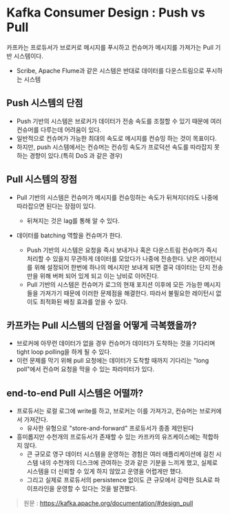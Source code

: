 # Kafka Consumer Design : Push vs Pull

카프카는 프로듀서가 브로커로 메시지를 푸시하고 컨슈머가 메시지를 가져가는 Pull 기반 시스템이다.

- Scribe, Apache Flume과 같은 시스템은 반대로 데이터를 다운스트림으로 푸시하는 시스템

## Push 시스템의 단점

- Push 기반의 시스템은 브로커가 데이터가 전송 속도를 조절할 수 있기 때문에 여러 컨슈머를 다루는데 어려움이 있다.
- 일반적으로 컨슈머가 가능한 최대의 속도로 메시지를 컨슈밍 하는 것이 목표이다.
- 하지만, push 시스템에서는 컨슈머는 컨슈밍 속도가 프로덕션 속도를 따라잡지 못하는 경향이 있다.(특히 DoS 과 같은 경우)



## Pull 시스템의 장점

- Pull 기반의 시스템은 컨슈머가 메시지를 컨슈밍하는 속도가 뒤쳐지더라도 나중에 따라잡으면 된다는 장점이 있다. 
  - 뒤쳐지는 것은 lag를 통해 알 수 있다.

- 데이터를 batching 역할을 컨슈머가 한다.
  - Push 기반의 시스템은 요청을 즉시 보내거나 혹은 다운스트림 컨슈머가 즉시 처리할 수 있을지 무관하게 데이터를 모았다가 나중에 전송한다. 낮은 레이턴시를 위해 설정되어 한번에 하나의 메시지만 보내게 되면 결국 데이터는 단지 전송만을 위해 버퍼 되어 있게 되고 이는 낭비로 이어진다.
  - Pull 기반의 시스템은 컨슈머가 로그의 현재 포지션 이후에 모든 가능한 메시지들을 가져가기 때문에 이러한 문제점을 해결한다. 따라서 불필요한 레이턴시 없이도 최적화된 배칭 효과를 얻을 수 있다.



## 카프카는 Pull 시스템의 단점을 어떻게 극복했을까?

- 브로커에 아무런 데이터가 없을 경우 컨슈머가 데이터가 도착하는 것을 기다리며 tight loop polling을 하게 될 수 있다.
- 이런 문제를 막기 위해 pull 요청에는 데이터가 도착할 때까지 기다리는 "long poll"에서 컨슈머 요청을 막을 수 있는 파라미터가 있다.



## end-to-end Pull 시스템은 어떨까?

- 프로듀서는 로컬 로그에 write를 하고, 브로커는 이를 가져가고, 컨슈머는 브로커에서 가져간다.
  - 유사한 유형으로 "store-and-forward" 프로듀서가 종종 제안된다
- 흥미롭지만 수천개의 프로듀서가 존재할 수 있는 카프카의 유즈케이스에는 적합하지 않다.
  - 큰 규모로 영구 데이터 시스템을 운영하는 경험은 여러 애플리케이션에 걸친 시스템 내의 수천개의 디스크에 관여하는 것과 같은 기분을 느끼게 했고, 실제로 시스템을 더 신뢰할 수 있게 하지 않았고 운영을 어렵게만 했다. 
  - 그리고 실제로 프로듀서의 persistence 없이도 큰 규모에서 강력한 SLA로 파이프라인을 운영할 수 있다는 것을 발견했다.



> 원문 : https://kafka.apache.org/documentation/#design_pull

